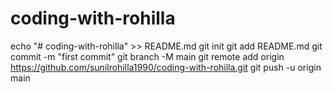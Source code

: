 # coding-with-rohilla
echo "# coding-with-rohilla" >> README.md
git init
git add README.md
git commit -m "first commit"
git branch -M main
git remote add origin https://github.com/sunilrohilla1990/coding-with-rohilla.git
git push -u origin main
